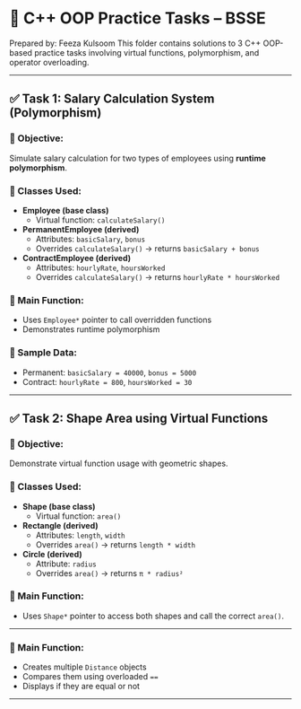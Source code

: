 # 📘 C++ OOP Practice Tasks – BSSE

Prepared by: Feeza Kulsoom
This folder contains solutions to 3 C++ OOP-based practice tasks involving virtual functions, polymorphism, and operator overloading.

---

## ✅ Task 1: Salary Calculation System (Polymorphism)

### 🎯 Objective:
Simulate salary calculation for two types of employees using **runtime polymorphism**.

### 🔹 Classes Used:
- **Employee (base class)**  
  - Virtual function: `calculateSalary()`
- **PermanentEmployee (derived)**  
  - Attributes: `basicSalary`, `bonus`  
  - Overrides `calculateSalary()` → returns `basicSalary + bonus`
- **ContractEmployee (derived)**  
  - Attributes: `hourlyRate`, `hoursWorked`  
  - Overrides `calculateSalary()` → returns `hourlyRate * hoursWorked`

### 🔹 Main Function:
- Uses `Employee*` pointer to call overridden functions
- Demonstrates runtime polymorphism

### 🔹 Sample Data:
- Permanent: `basicSalary = 40000`, `bonus = 5000`  
- Contract: `hourlyRate = 800`, `hoursWorked = 30`

---

## ✅ Task 2: Shape Area using Virtual Functions

### 🎯 Objective:
Demonstrate virtual function usage with geometric shapes.

### 🔹 Classes Used:
- **Shape (base class)**  
  - Virtual function: `area()`
- **Rectangle (derived)**  
  - Attributes: `length`, `width`  
  - Overrides `area()` → returns `length * width`
- **Circle (derived)**  
  - Attribute: `radius`  
  - Overrides `area()` → returns `π * radius²`

### 🔹 Main Function:
- Uses `Shape*` pointer to access both shapes and call the correct `area()`.

---


### 🔹 Main Function:
- Creates multiple `Distance` objects  
- Compares them using overloaded `==`  
- Displays if they are equal or not

---


